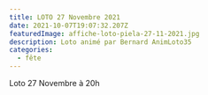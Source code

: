 ```yaml
---
title: LOTO 27 Novembre 2021
date: 2021-10-07T19:07:32.207Z
featuredImage: affiche-loto-piela-27-11-2021.jpg
description: Loto animé par Bernard AnimLoto35
categories:
  - fête
---
```

Loto 27 Novembre à 20h
